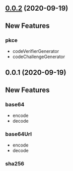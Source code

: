 ## [0.0.2](https://github.com/4us-dev/4us-utils/compare/v0.0.1...v0.0.2) (2020-09-19)

## New Features

### pkce

- codeVerifierGenerator
- codeChallengeGenerator

## 0.0.1 (2020-09-19)

## New Features

### base64

- encode
- decode

### base64Url

- encode
- decode

### sha256
